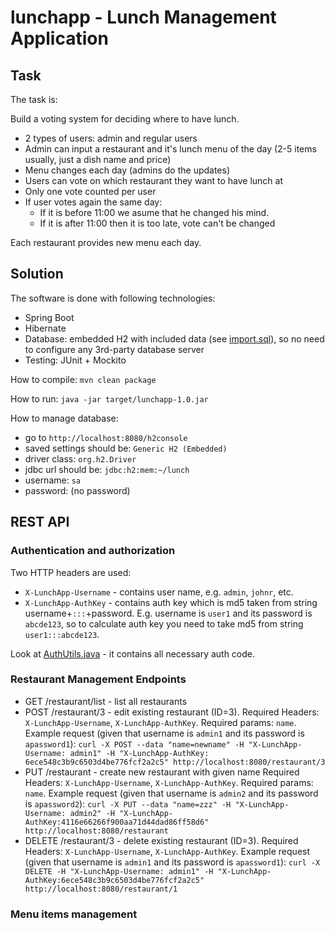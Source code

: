 # lunchapp - Lunch Management Application

## Task

The task is:

Build a voting system for deciding where to have lunch.

 * 2 types of users: admin and regular users
 * Admin can input a restaurant and it's lunch menu of the day (2-5 items usually, just a dish name and price)
 * Menu changes each day (admins do the updates)
 * Users can vote on which restaurant they want to have lunch at
 * Only one vote counted per user
 * If user votes again the same day:
    - If it is before 11:00 we asume that he changed his mind.
    - If it is after 11:00 then it is too late, vote can't be changed

Each restaurant provides new menu each day.

## Solution

The software is done with following technologies:

 * Spring Boot
 * Hibernate
 * Database: embedded H2 with included data (see [import.sql](src/main/resources/import.sql)), so no need to configure any 3rd-party database server
 * Testing: JUnit + Mockito

How to compile: `mvn clean package`

How to run: `java -jar target/lunchapp-1.0.jar`

How to manage database:

 * go to `http://localhost:8080/h2console`
 * saved settings should be: `Generic H2 (Embedded)`
 * driver class: `org.h2.Driver`
 * jdbc url should be: `jdbc:h2:mem:~/lunch`
 * username: `sa`
 * password: (no password)

## REST API

### Authentication and authorization

Two HTTP headers are used:

 * `X-LunchApp-Username` - contains user name, e.g. `admin`, `johnr`, etc.
 * `X-LunchApp-AuthKey` - contains auth key which is md5 taken from string username+`:::`+password.
    E.g. username is `user1` and its password is `abcde123`, so to calculate auth key
    you need to take md5 from string `user1:::abcde123`.

Look at [AuthUtils.java](src/main/java/net/iryndin/lunchapp/web/AuthUtils.java) - it contains all necessary auth code.


### Restaurant Management Endpoints

 * GET /restaurant/list - list all restaurants
 * POST /restaurant/3 - edit existing restaurant (ID=3).
   Required Headers: `X-LunchApp-Username`, `X-LunchApp-AuthKey`.
   Required params: `name`.
   Example request (given that username is `admin1` and its password is `apassword1`):
   `curl -X POST --data "name=newname" -H "X-LunchApp-Username: admin1" -H "X-LunchApp-AuthKey: 6ece548c3b9c6503d4be776fcf2a2c5" http://localhost:8080/restaurant/3`
 * PUT /restaurant - create new restaurant with given name
   Required Headers: `X-LunchApp-Username`, `X-LunchApp-AuthKey`.
   Required params: `name`.
   Example request (given that username is `admin2` and its password is `apassword2`):
   `curl -X PUT --data "name=zzz" -H "X-LunchApp-Username: admin2" -H "X-LunchApp-AuthKey:4116e66266f900aa71d44dad86ff58d6" http://localhost:8080/restaurant`
 * DELETE /restaurant/3 - delete existing restaurant (ID=3).
   Required Headers: `X-LunchApp-Username`, `X-LunchApp-AuthKey`.
   Example request (given that username is `admin1` and its password is `apassword1`):
   `curl -X DELETE -H "X-LunchApp-Username: admin1" -H "X-LunchApp-AuthKey:6ece548c3b9c6503d4be776fcf2a2c5" http://localhost:8080/restaurant/1`

### Menu items management


